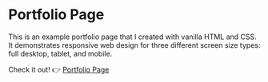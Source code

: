 # Portfolio Page

This is an example portfolio page that I created with vanilla HTML and CSS. It demonstrates responsive web design for three different screen size types: full desktop, tablet, and mobile.

Check it out! 👉 [Portfolio Page](https://calebl42.github.io/portfolio-page-example)
